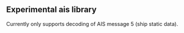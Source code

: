 
## Experimental ais library

Currently only supports decoding of AIS message 5 (ship static data).

